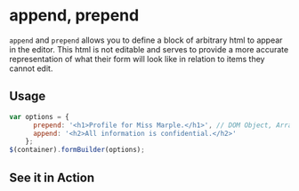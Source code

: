# append, prepend
`append` and `prepend` allows you to define a block of arbitrary html to appear in the editor. This html is not editable and serves to provide a more accurate representation of what their form will look like in relation to items they cannot edit.

## Usage
```javascript
var options = {
      prepend: '<h1>Profile for Miss Marple.</h1>', // DOM Object, Array of Dom Objects/Strings or String
      append: '<h2>All information is confidential.</h2>'
    };
$(container).formBuilder(options);
```

## See it in Action
<p data-height="494" data-theme-id="22927" data-embed-version="2" data-slug-hash="XXYdvv" data-default-tab="result" data-user="kevinchappell" class="codepen"></p>
